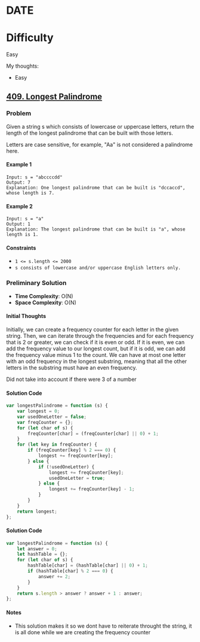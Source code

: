 # DATE

# Difficulty

Easy

My thoughts:

-   Easy

## [409. Longest Palindrome](https://leetcode.com/problems/longest-palindrome/?envType=study-plan&id=level-1)

### Problem

Given a string s which consists of lowercase or uppercase letters, return the length of the longest palindrome that can be built with those letters.

Letters are case sensitive, for example, "Aa" is not considered a palindrome here.

#### Example 1

```
Input: s = "abccccdd"
Output: 7
Explanation: One longest palindrome that can be built is "dccaccd", whose length is 7.
```

#### Example 2

```
Input: s = "a"
Output: 1
Explanation: The longest palindrome that can be built is "a", whose length is 1.
```

#### Constraints

-   `1 <= s.length <= 2000`
-   `s consists of lowercase and/or uppercase English letters only.`

### Preliminary Solution

-   **Time Complexity**: O(N)
-   **Space Complexity**: O(N)

#### Initial Thoughts

Initially, we can create a frequency counter for each letter in the given string. Then, we can iterate through the frequencies and for each frequency that is 2 or greater, we can check if it is even or odd. If it is even, we can add the frequency value to our longest count, but if it is odd, we can add the frequency value minus 1 to the count. We can have at most one letter with an odd frequency in the longest substring, meaning that all the other letters in the substring must have an even frequency.

Did not take into account if there were 3 of a number

#### Solution Code

```js
var longestPalindrome = function (s) {
    var longest = 0;
    var usedOneLetter = false;
    var freqCounter = {};
    for (let char of s) {
        freqCounter[char] = (freqCounter[char] || 0) + 1;
    }
    for (let key in freqCounter) {
        if (freqCounter[key] % 2 === 0) {
            longest += freqCounter[key];
        } else {
            if (!usedOneLetter) {
                longest += freqCounter[key];
                usedOneLetter = true;
            } else {
                longest += freqCounter[key] - 1;
            }
        }
    }
    return longest;
};
```

#### Solution Code

```js
var longestPalindrome = function (s) {
    let answer = 0;
    let hashTable = {};
    for (let char of s) {
        hashTable[char] = (hashTable[char] || 0) + 1;
        if (hashTable[char] % 2 === 0) {
            answer += 2;
        }
    }
    return s.length > answer ? answer + 1 : answer;
};
```

#### Notes

-   This solution makes it so we dont have to reiterate throught the string, it is all done while we are creating the frequency counter
